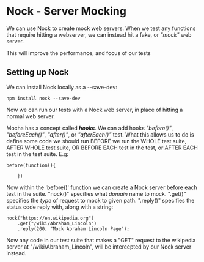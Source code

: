 Nock - Server Mocking
=====================

We can use Nock to create mock web servers. When we test any
functions that require hitting a webserver, we can instead hit
a fake, or _"mock"_ web server.

This will improve the performance, and focus of our tests 

Setting up Nock
---------------

We can install Nock locally as a --save-dev:

`npm install nock --save-dev`

Now we can run our tests with a Nock web server, in place
of hitting a normal web server.

Mocha has a concept called **_hooks_**. We can add hooks
_"before()"_, _"beforeEach()"_, _"after()"_, or _"afterEach()"_
test. What this allows us to do is define
some code we should run BEFORE we run the WHOLE test suite,
AFTER WHOLE test suite, OR BEFORE EACH test in the test, or
AFTER EACH test in the test suite. E.g:

```
before(function(){

    })
```

Now within the 'before()' function we can create a Nock
server before each test in the suite.
"nock()" specifies what _domain_ name to mock.
".get()" specifies the _type_ of request to mock to given path.
".reply()" specifies the status code reply with, along with
a string:

```
nock("https://en.wikipedia.org")
    .get("/wiki/Abraham_Lincoln")
    .reply(200, "Mock Abraham Lincoln Page");
```

Now any code in our test suite that makes a "GET" request
to the wikipedia server at "/wiki/Abraham_Lincoln", will be
intercepted by our Nock server instead.
